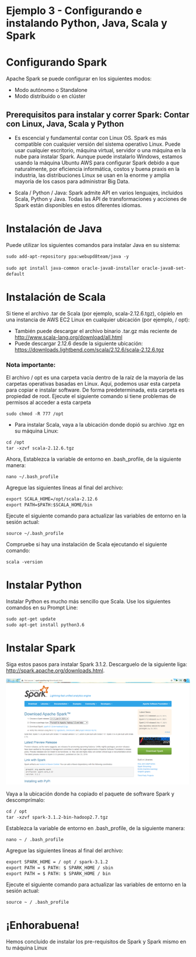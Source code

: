 # Ejemplo 3 - Configurando e instalando Python, Java, Scala y Spark

# Configurando Spark

Apache Spark se puede configurar en los siguientes modos:

- Modo autónomo o Standalone
- Modo distribuido o en clúster

## Prerequisitos para instalar y correr Spark: Contar con Linux, Java, Scala y Python

- Es escencial y fundamental contar con Linux OS. Spark es más compatible con cualquier versión del sistema operativo Linux. Puede usar cualquier escritorio, máquina virtual, servidor o una máquina en la nube para instalar Spark. Aunque puede instalarlo Windows, estamos usando la máquina Ubuntu AWS para configurar Spark debido a que naturalmente, por eficiencia informática, costos y buena praxis en la industria, las distribuciones Linux se usan en la enorme y amplia mayoría de los casos para administrar Big Data.

- Scala / Python / Java: Spark admite API en varios lenguajes, incluidos Scala, Python y Java. Todas las API de transformaciones y acciones de Spark están disponibles en estos diferentes idiomas.

# Instalación de Java
Puede utilizar los siguientes comandos para instalar Java en su sistema:

```
sudo add-apt-repository ppa:webupd8team/java -y

sudo apt install java-common oracle-java8-installer oracle-java8-set-default
```

# Instalación de Scala
Si tiene el archivo .tar de Scala (por ejemplo, scala-2.12.6.tgz), cópielo en una instancia de AWS EC2 Linux en cualquier ubicación (por ejemplo, / opt):

- También puede descargar el archivo binario .tar.gz más reciente de http://www.scala-lang.org/download/all.html
- Puede descargar 2.12.6 desde la siguiente ubicación: https://downloads.lightbend.com/scala/2.12.6/scala-2.12.6.tgz

### Nota importante:

El archivo / opt es una carpeta vacía dentro de la raíz de la mayoría de las carpetas operativas basadas en Linux. Aquí, podemos usar esta carpeta para copiar e instalar software. De forma predeterminada, esta carpeta es propiedad de root. Ejecute el siguiente comando si tiene problemas de permisos al acceder a esta carpeta

```
sudo chmod -R 777 /opt
```

- Para instalar Scala, vaya a la ubicación donde dopió su archivo .tgz en su máquina Linux:

```
cd /opt
tar -xzvf scala-2.12.6.tgz
```

Ahora, Establezca la variable de entorno en .bash_profile, de la siguiente manera:

```
nano ~/.bash_profile
```

Agregue las siguientes líneas al final del archivo:

```
export SCALA_HOME=/opt/scala-2.12.6
export PATH=$PATH:$SCALA_HOME/bin
```

Ejecute el siguiente comando para actualizar las variables de entorno en la sesión actual:

```
source ~/.bash_profile
```

Compruebe si hay una instalación de Scala ejecutando el siguiente comando:

```
scala -version
```

# Instalar Python

Instalar Python es mucho más sencillo que Scala. Use los siguientes comandos en su Prompt Line:

```
sudo apt-get update
sudo apt-get install python3.6
```

# Instalar Spark

Siga estos pasos para instalar Spark 3.1.2. Descarguelo de la siguiente liga: http://spark.apache.org/downloads.html.

![sparkdow](assets/sparkdow.png)

Vaya a la ubicación donde ha copiado el paquete de software Spark y descomprímalo:
```
cd / opt
tar -xzvf spark-3.1.2-bin-hadoop2.7.tgz
```
Establezca la variable de entorno en .bash_profile, de la siguiente manera:

```
nano ~ / .bash_profile
```

Agregue las siguientes líneas al final del archivo:
```
export SPARK_HOME = / opt / spark-3.1.2
export PATH = $ PATH: $ SPARK_HOME / sbin
export PATH = $ PATH: $ SPARK_HOME / bin
```

Ejecute el siguiente comando para actualizar las variables de entorno en la sesión actual:
```
source ~ / .bash_profile
```

# ¡Enhorabuena!

Hemos concluido de instalar los pre-requisitos de Spark y Spark mismo en tu máquina Linux